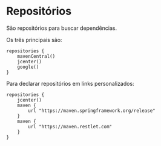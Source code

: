 # Repositórios

São repositórios para buscar dependências. 

Os três principais são: 

~~~
repositories {
    mavenCentral()
    jcenter()
    google()
}
~~~

Para declarar repositórios em links personalizados: 

~~~
repositories {
    jcenter()
    maven {
        url "https://maven.springframework.org/release"
    }
    maven {
        url "https://maven.restlet.com"
    }
}
~~~

